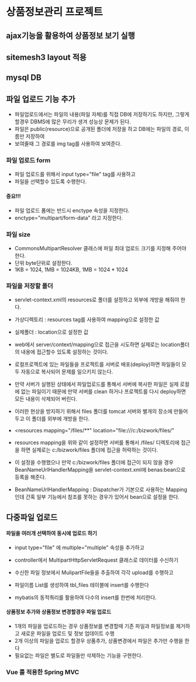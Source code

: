 # 상품정보관리 프로젝트

## ajax기능을 활용하여 상품정보 보기 실행
## sitemesh3 layout 적용
## mysql DB 

## 파일 업로드 기능 추가
* 파일업로드에서는 파일의 내용(파일 자체)를 직접 DB에 저장하기도 하지만, 그렇게 할경우 DBMS에 많은 무리가 생겨 성능상 문제가 된다.
* 파일은 public(resource)으로 공개된 폴더에 저장을 하고 DB에는 파일의 경로, 이름만 저장하여 
* 보여줄때 그 경로를 img tag를 사용하여 보여준다.

### 파일 업로드 form
* 파일 업로드를 위해서 input type="file" tag를 사용하고
* 파일을 선택할수 있도록 수행한다.

#### 중요!!!
* 파일 업로드 폼에는 반드시 enctype 속성을 지정한다.
* enctype="multipart/form-data" 라고 지정한다.

### 파일 size
* CommonsMultipartResolver 클래스에 파일 최대 업로드 크기를 지정해 주어야 한다.
* 단위 byte단위로 설정한다. 
* 1KB = 1024, 1MB = 1024KB, 1MB = 1024 * 1024

### 파일을 저장할 폴더
* servlet-context.xml의 resources로 폴더를 설정하고 외부에 개방을 해줘야 한다.
* 가상디렉토리 : resources tag를 사용하여 mapping으로 설정한 값
* 실제폴더 : location으로 설정한 값
* web에서 server/context/mapping으로 접근을 시도하면 실제로는
location폴더의 내용에 접근할수 있도록 설정하는 것이다.

* 로컬프로젝트에 있는 파일들을 프로젝트를 서버로 배포(deploy)하면 파일들이 모두 자동으로 복사되어 문제를 일으키지 않는다.
* 만약 서버가 실행된 상태에서 파일업로드를 통해서 서버에 복사한 파일은 실제 로컬에 없는 파일이기 때문에 만약 서버를 clean 하거나 프로젝트를 다시 deploy하면 모든 내용이 삭제되어 버린다.
* 이러한 현상을 방지하기 위해서 files 폴더를 tomcat 서버와 별개의 장소에 만들어 두고 이 폴더를 외부에 개방을 한다.

* <resources mapping="/files/**" 
		location="file:///c:/bizwork/files/"

* resources mapping을 위와 같이 설정하면 서버를 통해서 /files/ 디렉토리에 접근을 하면 실제로는 c:/bizwork/files 폴더에 접근을 허락하는 것이다.

* 이 설정을 수행했으나 만약 c:/bizwork/files 폴더에 접근이 되지 않을 경우 
BeanNameUrlHandlerMapping을 servlet-context.xml에 benas:bean으로 등록을 해준다.

* BeanNameUrlHandlerMapping : Dispatcher가 기본으로 사용하는 Mapping인데 간혹 일부 기능에서 참조를 못하는 경우가 있어서 bean으로 설정을 한다.


## 다중파일 업로드
#### 파일을 여러개 선택하여 동시에 업로드 하기
* input type="file" 에 multiple="multiple"  속성을 추가하고
* controller에서 MultipartHttpServletRequest 클래스로 데이터를 수신하기

* 수신한 파일 정보에서 MulipartFile들을 추출하여 각각 upload를 수행하고
* 파일이름 List를 생성하여 tbl_files 테이블에 insert를 수행한다 
* mybatis의 동적쿼리를 활용하여 다수의 insert를 한번에 처리한다.

#### 상품정보 추가와 상품정보 변경할경우 파일 업로드
* 1개의 파일을 업로드하는 경우 상품정보를 변경할때 기존 파일과 파일정보를 제거하고 새로운 파일을 업로드 및 정보 업데이트 수행
* 2개 이상의 파일을 업로드 할경우 상품추가, 상품변경에서 파일은 추가만 수행을 한다
* 필요없는 파일은 별도로 파일들만 삭제하는 기능을 구현한다.


### Vue 를 적용한  Spring MVC
